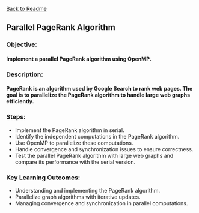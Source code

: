 [Back to Readme](../README.md)

## Parallel PageRank Algorithm

### **Objective**:
#### Implement a parallel PageRank algorithm using OpenMP.

### **Description**:
#### PageRank is an algorithm used by Google Search to rank web pages. The goal is to parallelize the PageRank algorithm to handle large web graphs efficiently.

### **Steps**:
- Implement the PageRank algorithm in serial.
- Identify the independent computations in the PageRank algorithm.
- Use OpenMP to parallelize these computations.
- Handle convergence and synchronization issues to ensure correctness.
- Test the parallel PageRank algorithm with large web graphs and compare its performance with the serial version.
### **Key Learning Outcomes**:
- Understanding and implementing the PageRank algorithm.
- Parallelize graph algorithms with iterative updates.
- Managing convergence and synchronization in parallel computations.
